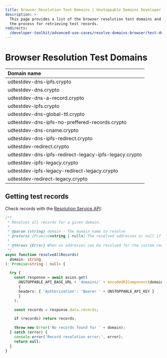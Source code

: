 ```yaml
---
title: Browser Resolution Test Domains | Unstoppable Domains Developer Portal
description: >-
  This page provides a list of the browser resolution test domains and reviews
  the process for retrieving test records.
redirects:
  /developer-toolkit/advanced-use-cases/resolve-domains-browser/test-domains/: {}
---
```


# Browser Resolution Test Domains

| Domain name                                           |
| :---------------------------------------------------- |
| udtestdev-dns-ipfs.crypto                             |
| udtestdev-dns.crypto                                  |
| udtestdev-dns-a-record.crypto                         |
| udtestdev-ipfs.crypto                                 |
| udtestdev-dns-global-ttl.crypto                       |
| udtestdev-dns-ipfs-no-preffered-records.crypto        |
| udtestdev-dns-cname.crypto                            |
| udtestdev-dns-ipfs-redirect.crypto                    |
| udtestdev-redirect.crypto                             |
| udtestdev-dns-ipfs-redirect-legacy-ipfs-legacy.crypto |
| udtestdev-ipfs-legacy.crypto                          |
| udtestdev-ipfs-legacy-redirect-legacy.crypto          |
| udtestdev-redirect-legacy.crypto                      |

## Getting test records

Check records with the [Resolution Service API](/resolution/quickstart/resolution/):

```typescript
/**
 * Resolves all records for a given domain.
 * 
 * @param {string} domain - The domain name to resolve
 * @returns {Promise<string | null>} The resolved addresses or null if not found
 * 
 * @throws {Error} When no addresses can be resolved for the custom record
 */
async function resolveAllRecords(
  domain: string, 
): Promise<string | null> {

  try {
    const response = await axios.get(
      UNSTOPPABLE_API_BASE_URL + 'domains/' + encodeURIComponent(domain), 
      {
      headers: { 'Authorization': 'Bearer ' + UNSTOPPABLE_API_KEY }
      }
    );

    const records = response.data.records;

    if (records) return records;

    throw new Error('No records found for ' + domain);
  } catch (error) {
    console.error('Record resolution error:', error);
    return null;
  }
}
```
